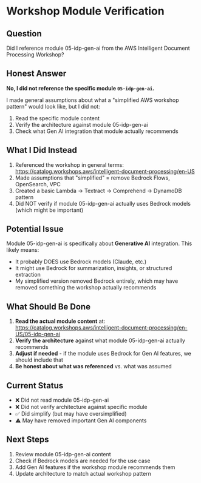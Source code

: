 # Workshop Module Verification

## Question
Did I reference module 05-idp-gen-ai from the AWS Intelligent Document Processing Workshop?

## Honest Answer
**No, I did not reference the specific module `05-idp-gen-ai`.**

I made general assumptions about what a "simplified AWS workshop pattern" would look like, but I did not:
1. Read the specific module content
2. Verify the architecture against module 05-idp-gen-ai
3. Check what Gen AI integration that module actually recommends

## What I Did Instead
1. Referenced the workshop in general terms: https://catalog.workshops.aws/intelligent-document-processing/en-US
2. Made assumptions that "simplified" = remove Bedrock Flows, OpenSearch, VPC
3. Created a basic Lambda → Textract → Comprehend → DynamoDB pattern
4. Did NOT verify if module 05-idp-gen-ai actually uses Bedrock models (which might be important)

## Potential Issue
Module 05-idp-gen-ai is specifically about **Generative AI** integration. This likely means:
- It probably DOES use Bedrock models (Claude, etc.)
- It might use Bedrock for summarization, insights, or structured extraction
- My simplified version removed Bedrock entirely, which may have removed something the workshop actually recommends

## What Should Be Done
1. **Read the actual module content** at: https://catalog.workshops.aws/intelligent-document-processing/en-US/05-idp-gen-ai
2. **Verify the architecture** against what module 05-idp-gen-ai actually recommends
3. **Adjust if needed** - if the module uses Bedrock for Gen AI features, we should include that
4. **Be honest about what was referenced** vs. what was assumed

## Current Status
- ❌ Did not read module 05-idp-gen-ai
- ❌ Did not verify architecture against specific module
- ✅ Did simplify (but may have oversimplified)
- ⚠️ May have removed important Gen AI components

## Next Steps
1. Review module 05-idp-gen-ai content
2. Check if Bedrock models are needed for the use case
3. Add Gen AI features if the workshop module recommends them
4. Update architecture to match actual workshop pattern

